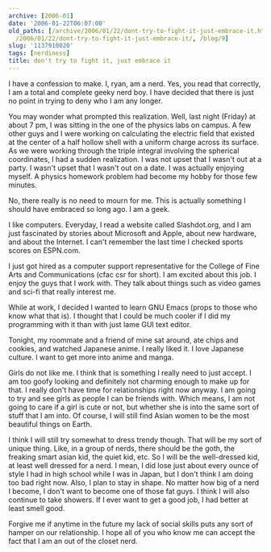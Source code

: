 ```yaml
---
archive: [2006-01]
date: '2006-01-22T06:07:00'
old_paths: [/archive/2006/01/22/dont-try-to-fight-it-just-embrace-it.html, /wp/2006/01/22/dont-try-to-fight-it-just-embrace-it/,
  /2006/01/22/dont-try-to-fight-it-just-embrace-it/, /blog/9]
slug: '1137910020'
tags: [nerdiness]
title: don't try to fight it, just embrace it
---
```


I have a confession to make. I, ryan, am a nerd. Yes, you read that
correctly, I am a total and complete geeky nerd boy. I have decided that
there is just no point in trying to deny who I am any longer.

You may wonder what prompted this realization. Well, last night (Friday)
at about 7 pm, I was sitting in the one of the physics labs on campus.
A few other guys and I were working on calculating the electric field that
existed at the center of a half hollow shell with a uniform charge across
its surface. As we were working through the triple integral involving the
spherical coordinates, I had a sudden realization. I was not upset that
I wasn't out at a party. I wasn't upset that I wasn't out on a date. I was
actually enjoying myself. A physics homework problem had become my hobby
for those few minutes.

No, there really is no need to mourn for me. This is actually something
I should have embraced so long ago. I am a geek.

I like computers. Everyday, I read a website called Slashdot.org, and I am
just fascinated by stories about Microsoft and Apple, about new hardware,
and about the Internet. I can't remember the last time I checked sports
scores on ESPN.com.

I just got hired as a computer support representative for the College of
Fine Arts and Communications (cfac csr for short). I am excited about this
job. I enjoy the guys that I work with. They talk about things such as
video games and sci-fi that really interest me.

While at work, I decided I wanted to learn GNU Emacs (props to those who
know what that is). I thought that I could be much cooler if I did my
programming with it than with just lame GUI text editor.

Tonight, my roommate and a friend of mine sat around, ate chips and
cookies, and watched Japanese anime. I really liked it. I love Japanese
culture. I want to get more into anime and manga.

Girls do not like me. I think that is something I really need to just
accept. I am too goofy looking and definitely not charming enough to make
up for that. I really don't have time for relationships right now anyway.
I am going to try and see girls as people I can be friends with. Which
means, I am not going to care if a girl is cute or not, but whether she is
into the same sort of stuff that I am into. Of course, I will still find
Asian women to be the most beautiful things on Earth.

I think I will still try somewhat to dress trendy though. That will be my
sort of unique thing. Like, in a group of nerds, there should be the goth,
the freaking smart asian kid, the quiet kid, etc. So I will be the
well-dressed kid, at least well dressed for a nerd. I mean, I did lose
just about every ounce of style I had in high school while I was in Japan,
but I don't think I am doing too bad right now. Also, I plan to stay in
shape. No matter how big of a nerd I become, I don't want to become one of
those fat guys. I think I will also continue to take showers. If I ever
want to get a good job, I had better at least smell good.

Forgive me if anytime in the future my lack of social skills puts any sort
of hamper on our relationship. I hope all of you who know me can accept
the fact that I am an out of the closet nerd.

